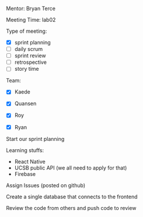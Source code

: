 Mentor: Bryan Terce

Meeting Time: lab02

Type of meeting: 

- [x] sprint planning
- [ ] daily scrum
- [ ] sprint review
- [ ] retrospective
- [ ] story time

Team: 

- [x] Kaede
- [x] Quansen
- [x] Roy
- [x] Ryan



Start our sprint planning

Learning stuffs:
- React Native
- UCSB public API (we all need to apply for that)
- Firebase

Assign Issues (posted on github)

Create a single database that connects to the frontend

Review the code from others and push code to review

